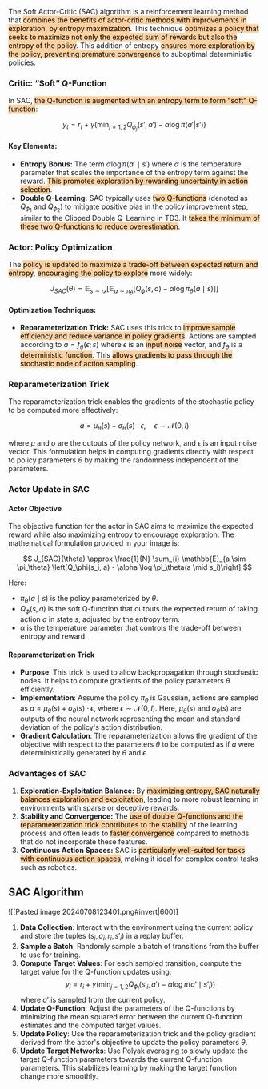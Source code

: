 The Soft Actor-Critic (SAC) algorithm is a reinforcement learning method that <mark style="background: #FFB86CA6;">combines the benefits of actor-critic methods with improvements in exploration, by entropy maximization</mark>. This technique <mark style="background: #FFB86CA6;">optimizes a policy that seeks to maximize not only the expected sum of rewards but also the entropy of the policy</mark>. This addition of entropy <mark style="background: #FFB86CA6;">ensures more exploration by the policy, preventing premature convergence</mark> to suboptimal deterministic policies.
### Critic: “Soft” Q-Function
In SAC, <mark style="background: #FFB86CA6;">the Q-function is augmented with an entropy term to form "soft" Q-function</mark>:

$$ 
y_t = r_t + \gamma \left( \min_{j=1,2} Q_{\phi_j}(s', a') - \alpha \log \pi(a'|s') \right)
$$
#### Key Elements:
- **Entropy Bonus:** The term $\alpha \log \pi(a' \mid s')$ where $\alpha$ is the temperature parameter that scales the importance of the entropy term against the reward. <mark style="background: #FFB86CA6;">This promotes exploration by rewarding uncertainty in action selection</mark>.
- **Double Q-Learning:** SAC typically uses <mark style="background: #FFB86CA6;">two Q-functions</mark> (denoted as $Q_{\phi_1}$ and $Q_{\phi_2}$) to mitigate positive bias in the policy improvement step, similar to the Clipped Double Q-Learning in TD3. It <mark style="background: #FFB86CA6;">takes the minimum of these two Q-functions to reduce overestimation</mark>.
### Actor: Policy Optimization
The <mark style="background: #FFB86CA6;">policy is updated to maximize a trade-off between expected return and entropy</mark>, <mark style="background: #FFB86CA6;">encouraging the policy to explore</mark> more widely:

$$ 
J_{SAC}(\theta) = \mathbb{E}_{s \sim \mathcal{D}} \left[ \mathbb{E}_{a \sim \pi_\theta} \left[ Q_\phi(s, a) - \alpha \log \pi_\theta(a \mid s) \right] \right]
$$
#### Optimization Techniques:
- **Reparameterization Trick:** SAC uses this trick to <mark style="background: #FFB86CA6;">improve sample efficiency and reduce variance in policy gradients</mark>. Actions are sampled according to $a = f_\theta(\epsilon; s)$ where $\epsilon$ is an <mark style="background: #FFB86CA6;">input noise</mark> vector, and $f_\theta$ is a <mark style="background: #FFB86CA6;">deterministic function</mark>. This <mark style="background: #FFB86CA6;">allows gradients to pass through the stochastic node of action sampling</mark>.
### Reparameterization Trick
The reparameterization trick enables the gradients of the stochastic policy to be computed more effectively:

$$ 
a = \mu_\theta(s) + \sigma_\theta(s) \cdot \epsilon, \quad \epsilon \sim \mathcal{N}(0, I)
$$

where $\mu$ and $\sigma$ are the outputs of the policy network, and $\epsilon$ is an input noise vector. This formulation helps in computing gradients directly with respect to policy parameters $\theta$ by making the randomness independent of the parameters.
### Actor Update in SAC
#### Actor Objective
The objective function for the actor in SAC aims to maximize the expected reward while also maximizing entropy to encourage exploration. The mathematical formulation provided in your image is:

$$ J_{SAC}(\theta) \approx \frac{1}{N} \sum_{i} \mathbb{E}_{a \sim \pi_\theta} \left[Q_\phi(s_i, a) - \alpha \log \pi_\theta(a \mid s_i)\right] $$

Here:
- $\pi_\theta(a \mid s)$ is the policy parameterized by $\theta$.
- $Q_\phi(s, a)$ is the soft Q-function that outputs the expected return of taking action $a$ in state $s$, adjusted by the entropy term.
- $\alpha$ is the temperature parameter that controls the trade-off between entropy and reward.
#### Reparameterization Trick
- **Purpose**: This trick is used to allow backpropagation through stochastic nodes. It helps to compute gradients of the policy parameters $\theta$ efficiently.
- **Implementation**: Assume the policy $\pi_\theta$ is Gaussian, actions are sampled as $a = \mu_\theta(s) + \sigma_\theta(s) \cdot \epsilon$, where $\epsilon \sim \mathcal{N}(0, I)$. Here, $\mu_\theta(s)$ and $\sigma_\theta(s)$ are outputs of the neural network representing the mean and standard deviation of the policy's action distribution.
- **Gradient Calculation**: The reparameterization allows the gradient of the objective with respect to the parameters $\theta$ to be computed as if $a$ were deterministically generated by $\theta$ and $\epsilon$.
### Advantages of SAC
1. **Exploration-Exploitation Balance:** By <mark style="background: #FFB86CA6;">maximizing entropy, SAC naturally balances exploration and exploitation</mark>, leading to more robust learning in environments with sparse or deceptive rewards.
2. **Stability and Convergence:** The <mark style="background: #FFB86CA6;">use of double Q-functions and the reparameterization trick contributes to the stability</mark> of the learning process and often leads to <mark style="background: #FFB86CA6;">faster convergence</mark> compared to methods that do not incorporate these features.
3. **Continuous Action Spaces:** SAC is <mark style="background: #FFB86CA6;">particularly well-suited for tasks with continuous action spaces</mark>, making it ideal for complex control tasks such as robotics.
## SAC Algorithm
![[Pasted image 20240708123401.png#invert|600]]
1. **Data Collection**: Interact with the environment using the current policy and store the tuples $(s_i, a_i, r_i, s'_i)$ in a replay buffer.
2. **Sample a Batch**: Randomly sample a batch of transitions from the buffer to use for training.
3. **Compute Target Values**: For each sampled transition, compute the target value for the Q-function updates using:
   $$ y_i = r_i + \gamma \left( \min_{j=1,2} Q_{\phi_j}(s'_i, a') - \alpha \log \pi(a' \mid s'_i) \right) $$
   where $a'$ is sampled from the current policy.
4. **Update Q-Function**: Adjust the parameters of the Q-functions by minimizing the mean squared error between the current Q-function estimates and the computed target values.
5. **Update Policy**: Use the reparameterization trick and the policy gradient derived from the actor's objective to update the policy parameters $\theta$.
6. **Update Target Networks**: Use Polyak averaging to slowly update the target Q-function parameters towards the current Q-function parameters. This stabilizes learning by making the target function change more smoothly.
